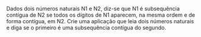 Dados dois números naturais N1 e N2, diz-se que N1 é subsequência contígua de N2 se todos os dígitos de N1 aparecem, na mesma ordem e de forma contígua, em N2. Crie uma aplicação que leia dois números naturais e diga se o primeiro é uma subsequência contígua do segundo.
